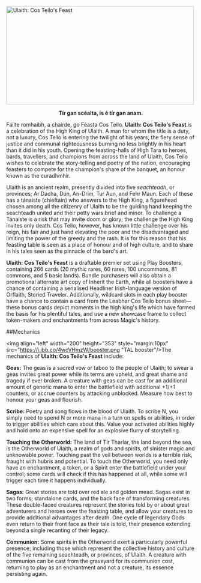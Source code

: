 <img src="https://grapplex.github.io/sets/TAL-files/logo.png" alt="Ulaith: Cos Teilo's Feast" width="500" height="262">

**<p style="text-align: center;">Tír gan scéalta, is é tír gan anam.</p>**

Fáilte romhaibh, a chairde, go Féasta Cos Teilo. **Ulaith: Cos Teilo's Feast** is a celebration of the High King of Ulaith. A man for whom the title is a duty, not a luxury, Cos Teilo is entering the twilight of his years, the fiery sense of justice and communal righteousness burning no less brightly in his heart than it did in his youth. Opening the feasting-halls of High Tara to heroes, bards, travellers, and champions from across the land of Ulaith, Cos Teilo wishes to celebrate the story-telling and poetry of the nation, encouraging feasters to compete for the champion's share of the banquet, an honour known as the curadhmhír.

Ulaith is an ancient realm, presently divided into five *seachteadh*, or provinces; Ar Dacha, Dún, An-Drim, Tur Aun, and Fehr Maun. Each of these has a tánaiste (chieftain) who answers to the High King, a figurehead chosen among all the citizenry of Ulaith to be the guiding hand keeping the seachteadh united and their petty wars brief and minor. To challenge a Tánaiste is a risk that may invite doom or glory; the challenge the High King invites only death. Cos Teilo, however, has known little challenge over his reign, his fair and just hand elevating the poor and the disadvantaged and limiting the power of the greedy and the rash. It is for this reason that his feasting table is seen as a place of honour and of high culture, and to share in his tales seen as the pinnacle of the bard's art.

**Ulaith: Cos Teilo's Feast** is a draftable premier set using Play Boosters, containing 266 cards (20 mythic rares, 60 rares, 100 uncommons, 81 commons, and 5 basic lands). Bundle purchasers will also obtain a promotional alternate art copy of Inherit the Earth, while all boosters have a chance of containing a serialised Headliner Irish-language version of Orflaith, Storied Traveler. Additionally, wildcard slots in each play booster have a chance to contain a card from the Leabhar Cos Teilo bonus sheet—these bonus cards depict moments in the high king's life which have formed the basis for his plentiful tales, and use a new showcase frame to collect token-makers and enchantments from across Magic's history.

##Mechanics

<img align="left" width="200" height="353" style="margin:10px" src="https://i.ibb.co/4wcVHmzW/booster.png "TAL booster"/>The mechanics of **Ulaith: Cos Teilo's Feast** include:

**Geas:** The geas is a sacred vow or taboo to the people of Ulaith; to swear a geas invites great power while its terms are upheld, and great shame and tragedy if ever broken. A creature with geas can be cast for an additional amount of generic mana to enter the battlefield with additional +1/+1 counters, or accrue counters by attacking unblocked. Measure how best to honour your geas and flourish.

**Scribe:** Poetry and song flows in the blood of Ulaith. To scribe N, you simply need to spend N or more mana in a turn on spells or abilities, in order to trigger abilities which care about this. Value your activated abilities highly and hold onto an expensive spell for an explosive flurry of storytelling.

**Touching the Otherworld:** The land of Tír Tharlar, the land beyond the sea, is the Otherworld of Ulaith, a realm of gods and spirits, of sinister magic and unknowable power. Touching past the veil between worlds is a terrible risk, fraught with hubris and potential. To touch the Otherworld, you need only have an enchantment, a token, or a Spirit enter the battlefield under your control; some cards will check if this has happened at all, while some will trigger each time it happens individually.

**Sagas:** Great stories are told over red ale and golden mead. Sagas exist in two forms; standalone cards, and the back face of transforming creatures. These double-faced creatures represent the stories told by or about great adventurers and heroes over the feasting table, and allow your creatures to provide additional advantages after death. One cycle of legendary Gods even return to their front face as their tale is told, their presence extending beyond a single recanting of their legacy.

**Communion:** Some spirits in the Otherworld exert a particularly powerful presence; including those which represent the collective history and culture of the five remaining seachteadh, or provinces, of Ulaith. A creature with communion can be cast from the graveyard for its communion cost, returning to play as an enchantment and not a creature, its essence persisting again.